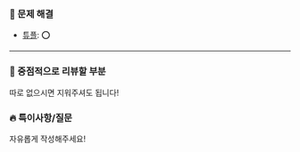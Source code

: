 <!-- ## PR 제목 규칙 -->
<!-- 제목은 `[WeekN] 이름: 문제` 의 양식으로 작성합니다. -->
<!-- 여러 문제의 경우 다음과 같이 작성합니다. `[WeekN] 이름: 문제1, 문제2...` -->
<!-- ex) [Week1] 김재원: 신규 아이디 추천, 조이스틱 -->

<!-- ## 리뷰어 등록 규칙 -->
<!-- 우측에 Reviewer 부분을 클릭하여 gongdongho12 클릭합니다. -->

<!-- ## Assignee 등록 규칙 -->
<!-- 우측 Assignee 항목에 본인을 등록합니다. -->

<!-- ## Issue Number 규칙 -->
<!-- 우측 Development 부분에서 일치하는 이슈를 선택합니다. -->

### 💎 문제 해결
<!-- ⭕️ 🔺 ❌ 표기를 사용해서 작성해주세요. -->
<!-- ex) [문제명](문제 링크): ⭕️ -->

- [튜플](https://school.programmers.co.kr/learn/courses/30/lessons/64065?language=kotlin): ⭕️

---

### :memo: 중점적으로 리뷰할 부분

따로 없으시면 지워주셔도 됩니다!

### 🔥 특이사항/질문

자유롭게 작성해주세요!
